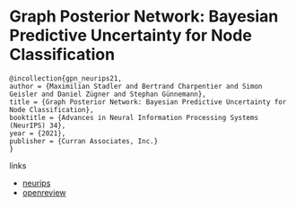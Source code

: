 # Graph Posterior Network: Bayesian Predictive Uncertainty for Node Classification

```
@incollection{gpn_neurips21,
author = {Maximilian Stadler and Bertrand Charpentier and Simon Geisler and Daniel Zügner and Stephan Günnemann},
title = {Graph Posterior Network: Bayesian Predictive Uncertainty for Node Classification},
booktitle = {Advances in Neural Information Processing Systems (NeurIPS) 34},
year = {2021},
publisher = {Curran Associates, Inc.}
}
```

links
- [neurips](https://neurips.cc/Conferences/2021/ScheduleMultitrack?event=27016)
- [openreview](https://openreview.net/forum?id=N0Pigj5tpHE)
